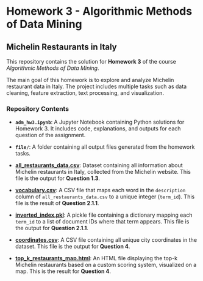 # Homework 3 - Algorithmic Methods of Data Mining

## Michelin Restaurants in Italy

This repository contains the solution for **Homework 3** of the course *Algorithmic Methods of Data Mining*.

The main goal of this homework is to explore and analyze Michelin restaurant data in Italy. The project includes multiple tasks such as data cleaning, feature extraction, text processing, and visualization.

### Repository Contents

- **`adm_hw3.ipynb`**: A Jupyter Notebook containing Python solutions for Homework 3. It includes code, explanations, and outputs for each question of the assignment.
  
- **`file/`**: A folder containing all output files generated from the homework tasks.
- **[all_restaurants_data.csv](https://github.com/Heibattttt/Michelin-restaurant-in-Italy-web-scraping/blob/main/files/all_restaurants_data.csv)**: Dataset containing all information about Michelin restaurants in Italy, collected from the Michelin website. This file is the output for **Question 1.3**.
- **[vocabulary.csv](https://github.com/Heibattttt/Michelin-restaurant-in-Italy-web-scraping/blob/main/files/vocabulary.csv)**: A CSV file that maps each word in the `description` column of `all_restaurants_data.csv` to a unique integer (`term_id`). This file is the result of **Question 2.1.1**.
- **[inverted_index.pkl](file/inverted_index.pkl)**: A pickle file containing a dictionary mapping each `term_id` to a list of document IDs where that term appears. This file is the output for **Question 2.1.1**.
- **[coordinates.csv](https://github.com/Heibattttt/Michelin-restaurant-in-Italy-web-scraping/blob/main/files/coordinates.csv)**: A CSV file containing all unique city coordinates in the dataset. This file is the output for **Question 4**.
- **[top_k_restaurants_map.html](file/top_k_restaurants_map.html)**: An HTML file displaying the top-k Michelin restaurants based on a custom scoring system, visualized on a map. This is the result for **Question 4**.


   
